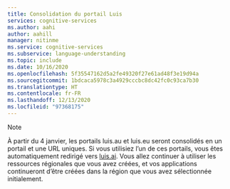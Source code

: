 ```yaml
---
title: Consolidation du portail Luis
services: cognitive-services
ms.author: aahi
author: aahill
manager: nitinme
ms.service: cognitive-services
ms.subservice: language-understanding
ms.topic: include
ms.date: 10/16/2020
ms.openlocfilehash: 5f35547162d5a2fe49320f27e61ad48f3e19d94a
ms.sourcegitcommit: 1bdcaca5978c3a4929cccbc8dc42fc0c93ca7b30
ms.translationtype: HT
ms.contentlocale: fr-FR
ms.lasthandoff: 12/13/2020
ms.locfileid: "97368175"
---
```

> [!NOTE]
> À partir du 4 janvier, les portails luis.au et luis.eu seront consolidés en un portail et une URL uniques. Si vous utilisiez l’un de ces portails, vous êtes automatiquement redirigé vers [luis.ai](https://luis.ai/). Vous allez continuer à utiliser les ressources régionales que vous avez créées, et vos applications continueront d’être créées dans la région que vous avez sélectionnée initialement.